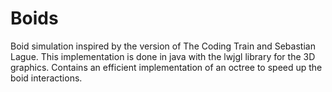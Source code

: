 # Boids 

Boid simulation inspired by the version of The Coding Train and Sebastian Lague. This implementation is done in java with the lwjgl library for the 3D graphics. Contains an efficient implementation of an octree to speed up the boid interactions.
